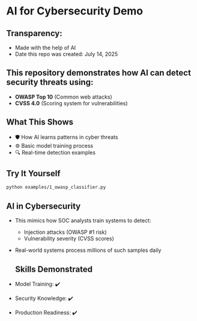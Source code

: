 # AI for Cybersecurity Demo

## Transparency:
- Made with the help of AI 
- Date this repo was created: July 14, 2025  


## This repository demonstrates how AI can detect security threats using:
- **OWASP Top 10** (Common web attacks)
- **CVSS 4.0** (Scoring system for vulnerabilities)

## What This Shows
- 🛡️ How AI learns patterns in cyber threats
- ⚙️ Basic model training process
- 🔍 Real-time detection examples

## Try It Yourself
```bash
python examples/1_owasp_classifier.py
```

## AI in Cybersecurity
- This mimics how SOC analysts train systems to detect:
  - Injection attacks (OWASP #1 risk)
  - Vulnerability severity (CVSS scores)
- Real-world systems process millions of such samples daily

  ## Skills Demonstrated
- Model Training: ✔️
- Security Knowledge: ✔️
- Production Readiness: ✔️
